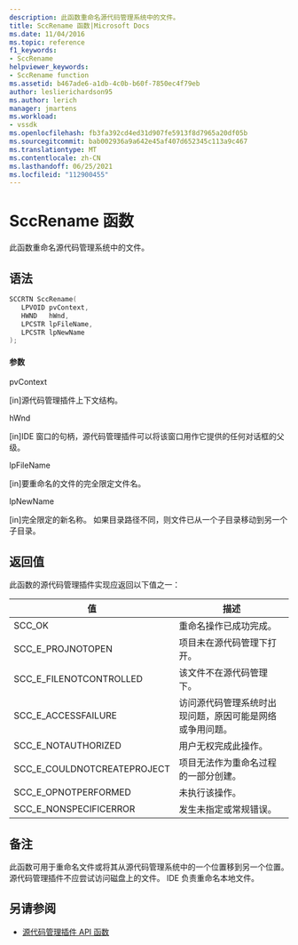 ```yaml
---
description: 此函数重命名源代码管理系统中的文件。
title: SccRename 函数|Microsoft Docs
ms.date: 11/04/2016
ms.topic: reference
f1_keywords:
- SccRename
helpviewer_keywords:
- SccRename function
ms.assetid: b467ade6-a1db-4c0b-b60f-7850ec4f79eb
author: leslierichardson95
ms.author: lerich
manager: jmartens
ms.workload:
- vssdk
ms.openlocfilehash: fb3fa392cd4ed31d907fe5913f8d7965a20df05b
ms.sourcegitcommit: bab002936a9a642e45af407d652345c113a9c467
ms.translationtype: MT
ms.contentlocale: zh-CN
ms.lasthandoff: 06/25/2021
ms.locfileid: "112900455"
---
```

# <a name="sccrename-function"></a>SccRename 函数
此函数重命名源代码管理系统中的文件。

## <a name="syntax"></a>语法

```cpp
SCCRTN SccRename(
   LPVOID pvContext,
   HWND   hWnd,
   LPCSTR lpFileName,
   LPCSTR lpNewName
);
```

#### <a name="parameters"></a>参数
 pvContext

[in]源代码管理插件上下文结构。

 hWnd

[in]IDE 窗口的句柄，源代码管理插件可以将该窗口用作它提供的任何对话框的父级。

 lpFileName

[in]要重命名的文件的完全限定文件名。

 lpNewName

[in]完全限定的新名称。 如果目录路径不同，则文件已从一个子目录移动到另一个子目录。

## <a name="return-value"></a>返回值
 此函数的源代码管理插件实现应返回以下值之一：

|值|描述|
|-----------|-----------------|
|SCC_OK|重命名操作已成功完成。|
|SCC_E_PROJNOTOPEN|项目未在源代码管理下打开。|
|SCC_E_FILENOTCONTROLLED|该文件不在源代码管理下。|
|SCC_E_ACCESSFAILURE|访问源代码管理系统时出现问题，原因可能是网络或争用问题。|
|SCC_E_NOTAUTHORIZED|用户无权完成此操作。|
|SCC_E_COULDNOTCREATEPROJECT|项目无法作为重命名过程的一部分创建。|
|SCC_E_OPNOTPERFORMED|未执行该操作。|
|SCC_E_NONSPECIFICERROR|发生未指定或常规错误。|

## <a name="remarks"></a>备注
 此函数可用于重命名文件或将其从源代码管理系统中的一个位置移到另一个位置。 源代码管理插件不应尝试访问磁盘上的文件。 IDE 负责重命名本地文件。

## <a name="see-also"></a>另请参阅
- [源代码管理插件 API 函数](../extensibility/source-control-plug-in-api-functions.md)
